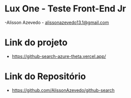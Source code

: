 # Lux One - Teste Front-End Jr

-Alisson Azevedo - alissonazevedo13.1@gmail.com

# Link do projeto

- https://github-search-azure-theta.vercel.app/

# Link do Repositório

- https://github.com/AlissonAzevedo/github-search
